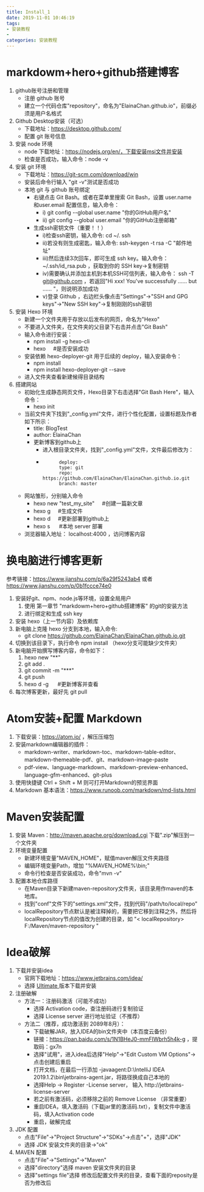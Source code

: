 ```yaml
---
title: Install_1
date: 2019-11-01 10:46:19
tags:
- 安装教程
-
categories: 安装教程
---
```


# markdowm+hero+github搭建博客
1. github账号注册和管理
    - 注册 github 账号
    - 建立一个代码仓库"repository"，命名为"ElainaChan.github.io"，前缀必须是用户名格式
2. Github Desktop安装（可选）
    - 下载地址：https://desktop.github.com/
    - 配置 git 账号信息
3. 安装 node 环境
    - node 下载地址：https://nodejs.org/en/，下载安装msi文件并安装
    - 检查是否成功，输入命令：node -v
4. 安装 git 环境
    - 下载地址：https://git-scm.com/download/win
    - 安装后命令行输入 "git -v"测试是否成功
    - 本地 git 与 github 账号绑定
        - 右键点击 Git Bash。或者在菜单里搜索 Git Bash，设置 user.name 和user.email 配置信息，输入命令：
            - i) git config --global user.name "你的GitHub用户名"
            - ii) git config --global user.email "你的GitHub注册邮箱"
        - 生成ssh密钥文件（重要！！）
            - i)检查ssh密钥，输入命令:   cd ~/. ssh
            - ii)若没有则生成密匙，输入命令:   ssh-keygen -t rsa -C "邮件地址"
            - iii)然后连续3次回车，即可生成 ssh key。输入命令： ~/.ssh/id_rsa.pub  ，获取到你的 SSH key->复制密钥
            - iv)需要确认并添加主机到本机SSH可信列表，输入命令：  ssh -T git@github.com  ，若返回"Hi xxx! You've successfully …… but …… "，则说明添加成功
            - v)登录 Github ，右边栏头像点击"Settings"->"SSH and GPG keys"->"New SSH key"->复制刚刚的ssh密钥
5. 安装 Hexo 环境
    - 新建一个文件夹用于存放以后发布的网页，命名为"Hexo"
    - 不要进入文件夹，在文件夹的父目录下右击并点击"Git Bash"
    - 输入命令进行安装：
        - npm install -g hexo-cli
        - hexo  &nbsp;&nbsp;&nbsp;  #是否安装成功
    -  安装依赖 hexo-deployer-git 用于后续的 deploy，输入安装命令：
        - npm install
        - npm install hexo-deployer-git --save
    - 进入文件夹查看新建候得目录结构
6. 搭建网站
    - 初始化生成静态网页文件，Hexo目录下右击选择"Git Bash Here"，输入命令：
        - hexo init
    - 当前文件夹下找到"_config.yml"文件，进行个性化配置，设置标题及作者如下所示：
        - title: BlogTest
        - author: ElainaChan
      - 更新博客到github上
        - 进入根目录文件夹，找到"_config.yml"文件，文件最后修改为：
        -           deploy:
                    type: git
                    repo: https://github.com/ElainaChan/ElainaChan.github.io.git
                    branch: master
    - 网站雏形，分别输入命令
        - hexo new "test_my_site"   &nbsp;&nbsp;&nbsp;  #创建一篇新文章
        - hexo g   &nbsp;&nbsp;&nbsp;                 #生成文件
        - hexo d   &nbsp;&nbsp;&nbsp;                 #更新部署到github上
        - hexo s   &nbsp;&nbsp; &nbsp;            #本地 server 部署
    - 浏览器输入地址：  localhost:4000   ，访问博客内容

# 换电脑进行博客更新
参考链接：https://www.jianshu.com/p/6a29f5243ab4 或者 https://www.jianshu.com/p/0b1fccce74e0
1. 安装好git、npm、node.js等环境，设置全局用户
     1. 使用 第一章节  "markdowm+hero+github搭建博客" 的git的安装方法
     2. 进行绑定和生成 ssh key
2. 安装 hexo（上一节内容）及依赖库
3. 新电脑上克隆 hexo 分支到本地，输入命令:
     - git clone https://github.com/ElainaChan/ElainaChan.github.io.git
4. 切换到该目录下，执行命令 npm install （hexo分支可能缺少文件夹）
5. 新电脑开始撰写博客内容，命令如下：
     1. hexo new "**"
     2. git add .
     3. git commit -m "***"
     4. git push
     5. hexo d -g   &nbsp;&nbsp; &nbsp;            #更新博客并查看
6. 每次博客更新，最好先 git pull

# Atom安装+配置 Markdown
1. 下载安装：https://atom.io/ ，解压压缩包
2. 安装markdown编辑器的插件：
    - markdown-writer、markdown-toc、markdown-table-editor、markdown-themeable-pdf、git、markdown-image-paste
    - pdf-view、language-markdown、markdown-preview-enhanced、language-gfm-enhanced、git-plus
3. 使用快捷键 Ctrl + Shift + M 则可打开Markdown的预览界面
4. Markdown 基本语法：https://www.runoob.com/markdown/md-lists.html

# Maven安装配置
1. 安装 Maven：http://maven.apache.org/download.cgi 下载".zip"解压到一个文件夹
2. 环境变量配置
    - 新建环境变量"MAVEN_HOME"，赋值maven解压文件夹路径
    - 编辑环境变量Path，增加 "%MAVEN_HOME%\bin\;"
    - 命令行检查是否安装成功，命令"mvn -v"
3. 配置本地仓库路径
    - 在Maven目录下新建maven-repository文件夹，该目录用作maven的本地库。
    - 找到"conf"文件下的"settings.xml"文件，找到代码"<localRepository>/path/to/local/repo</localRepository>"
    - localRepository节点默认是被注释掉的，需要把它移到注释之外，然后将localRepository节点的值改为创建的目录，如 "< localRepository> F:/Maven/maven-repository </localRepository>"

# Idea破解
1. 下载并安装idea
    - 官网下载地址：https://www.jetbrains.com/idea/
    - 选择 <u> Ultimate </u> 版本下载并安装
2. 注册破解
    - 方法一：注册码激活（可能不成功）
      - 选择 Activation code，查注册码进行复制验证
      - 选择 License server 进行地址验证（不推荐）
    - 方法二（推荐，成功激活到 2089年8月）：
        - 下载破解JAR，放入IDEA的bin文件夹中（本百度云备份）
        - 链接：https://pan.baidu.com/s/1N1BHeJ0-mmFIWbrh5h4k-g ，提取码：gx7n
        - 选择"试用"，进入idea后选择"Help"->"Edit Custom VM Options"->点击创建后重启
        - 打开文档，在最后一行添加  -javaagent:D:\IntelliJ IDEA 2019.1.2\bin\jetbrains-agent.jar，将路径换成自己本地的
        - 选择Help -> Register -License server， 输入 http://jetbrains-license-server
        - 若之前有激活码，必须移除之前的 Remove License （非常重要）
        - 重启IDEA，填入激活码（下载jar里的激活码.txt），复制文件中激活码，填入Activation code
        - 重启，破解完成
3. JDK 配置
    - 点击"File"->"Project Structure"->"SDKs"->点击"+"，选择"JDK"
    - 选择 JDK 安装文件夹的目录->"ok"
4. MAVEN 配置
    - 点击"File"->"Settings"->"Maven"
    - 选择"directory"选择 maven 安装文件夹的目录
    - 选择"settings file"选择 修改后配置文件夹的目录，查看下面的reposity是否为修改后
